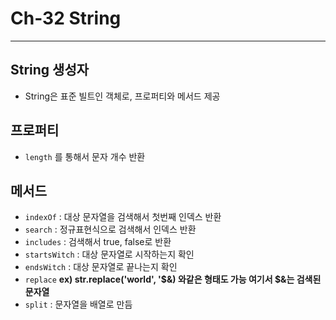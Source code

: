 # Ch-32 String

---

## String 생성자

- String은 표준 빌트인 객체로, 프로퍼티와 메서드 제공

## 프로퍼티
- `length` 를 통해서 문자 개수 반환

## 메서드
- `indexOf` : 대상 문자열을 검색해서 첫번째 인덱스 반환
- `search` : 정규표현식으로 검색해서 인덱스 반환
- `includes` : 검색해서 true, false로 반환
- `startsWitch` : 대상 문자열로 시작하는지 확인
- `endsWitch` : 대상 문자열로 끝나는지 확인
- `replace` **ex) str.replace('world', '<strong>$&</strong>) 와같은 형태도 가능 여기서 $&는 검색된 문자열**  
- `split` : 문자열을 배열로 만듬

